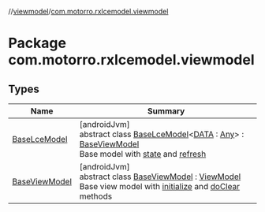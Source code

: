 //[viewmodel](../../index.md)/[com.motorro.rxlcemodel.viewmodel](index.md)

# Package com.motorro.rxlcemodel.viewmodel

## Types

| Name | Summary |
|---|---|
| [BaseLceModel](-base-lce-model/index.md) | [androidJvm]<br>abstract class [BaseLceModel](-base-lce-model/index.md)&lt;[DATA](-base-lce-model/index.md) : [Any](https://kotlinlang.org/api/latest/jvm/stdlib/kotlin/-any/index.html)&gt; : [BaseViewModel](-base-view-model/index.md)<br>Base model with [state](-base-lce-model/state.md) and [refresh](-base-lce-model/refresh.md) |
| [BaseViewModel](-base-view-model/index.md) | [androidJvm]<br>abstract class [BaseViewModel](-base-view-model/index.md) : [ViewModel](https://developer.android.com/reference/kotlin/androidx/lifecycle/ViewModel.html)<br>Base view model with [initialize](-base-view-model/initialize.md) and [doClear](-base-view-model/do-clear.md) methods |
